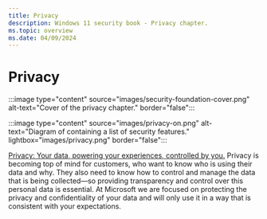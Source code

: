 ```yaml
---
title: Privacy
description: Windows 11 security book - Privacy chapter.
ms.topic: overview
ms.date: 04/09/2024
---
```


# Privacy

:::image type="content" source="images/security-foundation-cover.png" alt-text="Cover of the privacy chapter." border="false":::

:::image type="content" source="images/privacy-on.png" alt-text="Diagram of containing a list of security features." lightbox="images/privacy.png" border="false":::

[Privacy: Your data, powering your experiences, controlled by you](https://privacy.microsoft.com/)[.](https://privacy.microsoft.com/) Privacy is becoming top of mind for customers, who want to know who is using their data and why. They also need to know how to control and manage the data that is being collected—so providing transparency and control over this personal data is essential. At Microsoft we are focused on protecting the privacy and confidentiality of your data and will only use it in a way that is consistent with your expectations.
